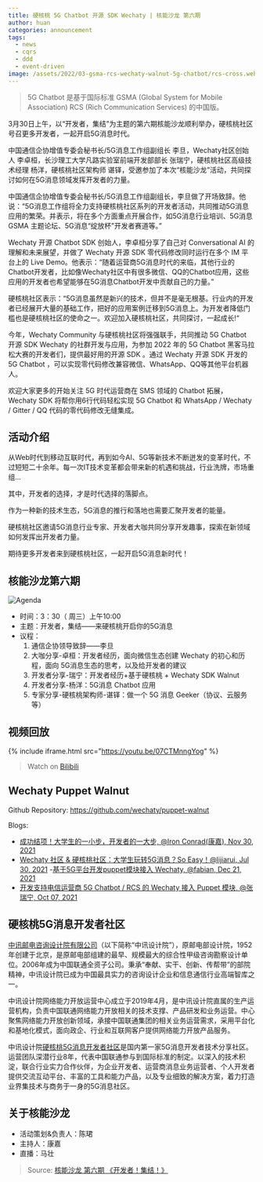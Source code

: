 ```yaml
---
title: 硬核桃 5G Chatbot 开源 SDK Wechaty | 核能沙龙 第六期
author: huan
categories: announcement
tags:
  - news
  - cqrs
  - ddd
  - event-driven
image: /assets/2022/03-gsma-rcs-wechaty-walnut-5g-chatbot/rcs-cross.webp
---
```


> 5G Chatbot 是基于国际标准 GSMA (Global System for Mobile Association) RCS (Rich Communication Services) 的中国版。

3月30日上午，以“开发者，集结”为主题的第六期核能沙龙顺利举办，硬核桃社区号召更多开发者，一起开启5G消息时代。

中国通信企协增值专委会秘书长/5G消息工作组副组长 李旦，Wechaty社区创始人 李卓桓，长沙理工大学凡路实验室前端开发部部长 张瑞宁，硬核桃社区高级技术经理 杨洋，硬核桃社区架构师 谌铎，受邀参加了本次“核能沙龙”活动，共同探讨如何在5G消息领域发挥开发者的力量。

中国通信企协增值专委会秘书长/5G消息工作组副组长，李旦做了开场致辞。他说：“5G消息工作组将全力支持硬核桃社区系列的开发者活动，共同推动5G消息应用的繁荣。并表示，将在多个方面重点开展合作，如5G消息行业培训、5G消息GSMA 主题论坛、5G消息“绽放杯”开发者赛道等。”

Wechaty 开源 Chatbot SDK 创始人，李卓桓分享了自己对 Conversational AI 的理解和未来展望，并做了 Wechaty 开源 SDK 零代码修改同时运行在多个 IM 平台上的 Live Demo。他表示：“随着运营商5G消息时代的来临，其他行业的Chatbot开发者，比如像Wechaty社区中有很多微信、QQ的Chatbot应用，这些应用的开发者也希望能够在5G消息Chatbot开发中贡献自己的力量。”

硬核桃社区表示：“5G消息虽然是新兴的技术，但并不是毫无根基。行业内的开发者已经展开大量的基础工作，把好的应用案例迁移到5G消息上。为开发者降低门槛也是硬核桃社区的使命之一。欢迎加入硬核桃社区，共同探讨，一起成长!“

今年，Wechaty Community 与硬核桃社区将强强联手，共同推动 5G Chatbot 开源 SDK Wechaty 的社群开发与应用，为参加 2022 年的 5G Chatbot 黑客马拉松大赛的开发者们，提供最好用的开源 SDK 。通过 Wechaty 开源 SDK 开发的 5G Chatbot ，可以实现零代码修改兼容微信、WhatsApp、QQ等其他平台机器人。

欢迎大家更多的开始关注 5G 时代运营商在 SMS 领域的 Chatbot 拓展，Wechaty SDK 将帮你用6行代码轻松实现 5G Chatbot 和 WhatsApp / Wechaty / Gitter / QQ 代码的零代码修改无缝集成。

## 活动介绍

从Web时代到移动互联时代，再到如今AI、5G等新技术不断迸发的变革时代，不过短短二十余年。每一次IT技术变革都会带来新的机遇和挑战，行业洗牌，市场重组...

其中，开发者的选择，才是时代选择的落脚点。

作为一种新的技术生态，5G消息的推行和落地也需要汇聚开发者的能量。

硬核桃社区邀请5G消息行业专家、开发者大咖共同分享开发趣事，探索在新领域如何发挥出开发者力量。

期待更多开发者来到硬核桃社区，一起开启5G消息新时代！

## 核能沙龙第六期

![Agenda](/assets/2022/03-gsma-rcs-wechaty-walnut-5g-chatbot/agenda.webp)

- 时间：3：30（ 周三）上午10:00
- 主题：开发者，集结——来硬核桃开启你的5G消息
- 议程：
  1. 通信企协领导致辞——李旦
  1. 大咖分享-卓桓：开发者经历，面向微信生态创建 Wechaty 的初心和历程，面向 5G消息生态的思考，以及给开发者的建议
  1. 开发者分享-瑞宁：开发者经历+基于硬核桃 + Wechaty SDK Walnut
  1. 开发者分享-杨洋：5G消息 Chatbot 应用
  1. 专家分享-硬核桃架构师-谌铎：做一个 5G 消息 Geeker（协议、云服务等）

## 视频回放

{% include iframe.html src="https://youtu.be/07CTMnngYog" %}

> Watch on [Bilibili](https://www.bilibili.com/video/BV1ET4y1v7Mz)

## Wechaty Puppet Walnut

Github Repository: <https://github.com/wechaty/puppet-walnut>

Blogs:

- [成功结项！大学生的一小步，开发者的一大步, @Iron Conrad(康嘉), Nov 30, 2021](https://wechaty.js.org/2021/11/30/report-for-summer-2021/)
- [Wechaty 社区 & 硬核桃社区：大学生玩转5G消息？So Easy！@lijiarui, Jul 30, 2021](https://wechaty.js.org/2021/07/30/walnut-5g-press/)
-[基于5G平台开发puppet模块接入 Wechaty, @fabian, Dec 21, 2021](https://wechaty.js.org/2021/12/21/mid-term-wechaty-puppet-walnut-report/)
- [开发支持电信运营商 5G Chatbot / RCS 的 Wechaty 接入 Puppet 模块, @张瑞宁, Oct 07, 2021](https://wechaty.js.org/2021/10/07/ospp-final-term-5g-chatbot-puppet/)

## 硬核桃5G消息开发者社区

[中讯邮电咨询设计院有限公司](https://www.baike.com/wikiid/1528817668993374440?view_id=2plv8m7lae4000)（以下简称“中讯设计院”），原邮电部设计院，1952年创建于北京，是原邮电部组建的最早、规模最大的综合性甲级咨询勘察设计单位。2006年成为中国联通全资子公司。秉承“奉献、实干、创新、传帮带”的部院精神，中讯设计院已成为中国最具实力的咨询设计企业和信息通信行业高端智库之一。

中讯设计院网络能力开放运营中心成立于2019年4月，是中讯设计院直属的生产运营机构，负责中国联通网络能力开放相关的技术支撑、产品研发和业务运营。中心聚焦网络能力开放创新领域，承接中国联通集团的相关业务运营需求，采用平台化和基地化模式，面向政企、行业和互联网客户提供网络能力开放产品服务。

中讯设计院[硬核桃5G消息开发者社区](https://www.5g-msg.com)是国内第一家5G消息开发者技术分享社区。运营团队深潜行业8年，代表中国联通参与到国际标准的制定。以深入的技术积淀，联合行业实力合作伙伴，为企业开发者、运营商消息业务运营者、个人开发者提供交流互动平台、丰富的工具和能力产品，以及专业细致的解决方案，着力打造业界集技术与商务于一身的5G消息社区。

## 关于核能沙龙

- 活动策划&负责人：陈珺
- 主持人：康嘉
- 直播：马壮

> Source: [核能沙龙 第六期 《开发者！集结！》](https://mp.weixin.qq.com/s/k5mefLNvX4s_qerKcJ7E4w)
